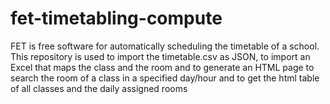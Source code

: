 # fet-timetabling-compute
FET is free software for automatically scheduling the timetable of a school. This repository is used to import the timetable.csv as JSON, to import an Excel that maps the class and the room and to generate an HTML page to search the room of a class in a specified day/hour and to get the html table of all classes and the daily assigned rooms
